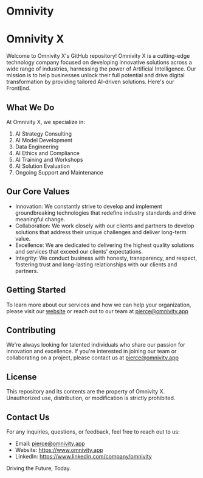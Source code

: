 # Omnivity

# Omnivity X

Welcome to Omnivity X's GitHub repository! Omnivity X is a cutting-edge technology company focused on developing innovative solutions across a wide range of industries, harnessing the power of Artificial Intelligence. Our mission is to help businesses unlock their full potential and drive digital transformation by providing tailored AI-driven solutions. Here's our FrontEnd.

## What We Do

At Omnivity X, we specialize in:

1. AI Strategy Consulting
2. AI Model Development
3. Data Engineering
4. AI Ethics and Compliance
5. AI Training and Workshops
6. AI Solution Evaluation
7. Ongoing Support and Maintenance

## Our Core Values

- Innovation: We constantly strive to develop and implement groundbreaking technologies that redefine industry standards and drive meaningful change.
- Collaboration: We work closely with our clients and partners to develop solutions that address their unique challenges and deliver long-term value.
- Excellence: We are dedicated to delivering the highest quality solutions and services that exceed our clients' expectations.
- Integrity: We conduct business with honesty, transparency, and respect, fostering trust and long-lasting relationships with our clients and partners.

## Getting Started

To learn more about our services and how we can help your organization, please visit our [website](https://www.omnivity.app) or reach out to our team at pierce@omnivity.app

## Contributing

We're always looking for talented individuals who share our passion for innovation and excellence. If you're interested in joining our team or collaborating on a project, please contact us at pierce@omnivity.app

## License

This repository and its contents are the property of Omnivity X. Unauthorized use, distribution, or modification is strictly prohibited.

## Contact Us

For any inquiries, questions, or feedback, feel free to reach out to us:

- Email: pierce@omnivity.app
- Website: https://www.omnivity.app
- LinkedIn: https://www.linkedin.com/company/omnivity

Driving the Future, Today.
